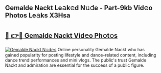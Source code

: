 ## Gemalde Nackt Le𝚊k𝚎d N𝚞𝚍e - Part-9kb Vid𝚎o Photos Le𝚊ks X3Hsa

# <h2><a href="http://fb6fgg.evod.top/?m=Gemalde+Nackt">🔗 👉🔴 Gemalde Nackt Vid𝚎o Ph𝚘t𝚘s</a></h2>

[![Gemalde Nackt N𝚞d𝚎s](https://i.imgur.com/8V9OHl7.gif)](http://fb6fgg.evod.top/?m=Gemalde+Nackt)
Online personality Gemalde Nackt who has gained popularity for posting lifestyle and dance-related content, including dance trend performances and mini vlogs. The public's trust Gemalde Nackt and admiration are essential for the success of a public figure. 
